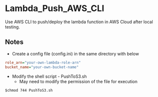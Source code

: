 # Lambda_Push_AWS_CLI
Use AWS CLI to push/deploy the lambda function in AWS Cloud after local testing. 


## Notes
- Create a config file (config.ini) in the same directory with below
```ini
role_arn="your-own-lambda-role-arn"   
bucket_name="your-own-bucket-name"   
```
- Modify the shell script - PushToS3.sh
    - May need to modify the permission of the file for execution
```
$chmod 744 PushToS3.sh
```